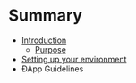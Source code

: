 # Summary

* [Introduction](README.md)
    * [Purpose](introduction/purpose.md)
* [Setting up your environment](environment/README.md)
* ÐApp Guidelines

